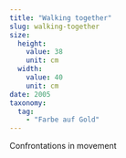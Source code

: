 ```yaml
---
title: "Walking together"
slug: walking-together
size:
  height:
    value: 38
    unit: cm
  width:
    value: 40
    unit: cm
date: 2005
taxonomy:
  tag:
    - "Farbe auf Gold"
---
```


Confrontations in movement

